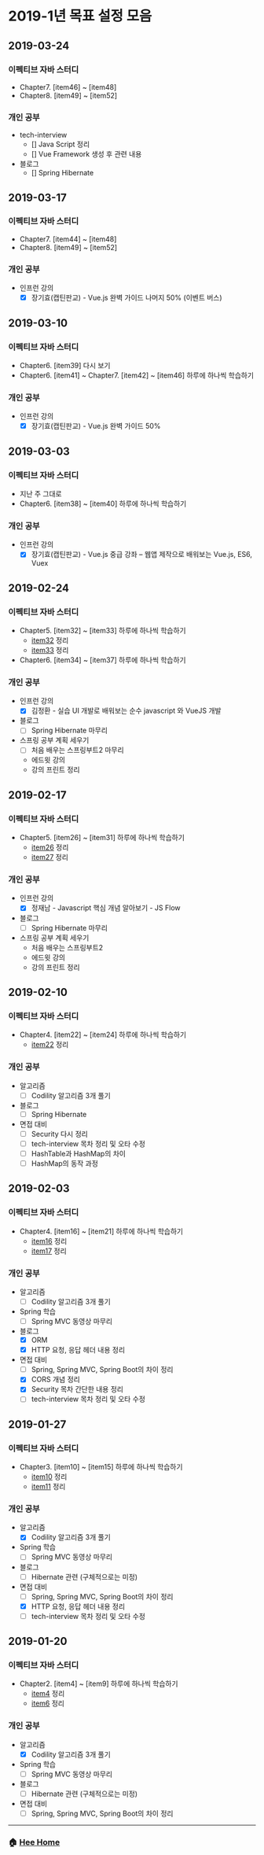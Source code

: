 # 2019-1년 목표 설정 모음

## 2019-03-24
### 이펙티브 자바 스터디 
- Chapter7. [item46] ~ [item48]
- Chapter8. [item49] ~ [item52]
    
### 개인 공부 
- tech-interview
  - [] Java Script 정리
  - [] Vue Framework 생성 후 관련 내용 
- 블로그
  - [] Spring Hibernate
  
## 2019-03-17
### 이펙티브 자바 스터디 
- Chapter7. [item44] ~ [item48]
- Chapter8. [item49] ~ [item52]
    
### 개인 공부 
- 인프런 강의
  - [x] 장기효(캡틴판교) - Vue.js 완벽 가이드 나머지 50% (이벤트 버스)

## 2019-03-10
### 이펙티브 자바 스터디 
- Chapter6. [item39] 다시 보기
- Chapter6. [item41] ~ Chapter7. [item42] ~ [item46] 하루에 하나씩 학습하기 
    
### 개인 공부 
- 인프런 강의
  - [x] 장기효(캡틴판교) - Vue.js 완벽 가이드 50%

## 2019-03-03
### 이펙티브 자바 스터디 
- 지난 주 그대로 
- Chapter6. [item38] ~ [item40] 하루에 하나씩 학습하기 
    
### 개인 공부 
- 인프런 강의
  - [x] 장기효(캡틴판교) - Vue.js 중급 강좌 – 웹앱 제작으로 배워보는 Vue.js, ES6, Vuex

## 2019-02-24
### 이펙티브 자바 스터디 
- Chapter5. [item32] ~ [item33] 하루에 하나씩 학습하기 
    - [item32](/EffectiveJava3E/chapter05/item32.md) 정리 
    - [item33](/EffectiveJava3E/chapter05/item33.md) 정리 
- Chapter6. [item34] ~ [item37] 하루에 하나씩 학습하기 
    
### 개인 공부 
- 인프런 강의
  - [x] 김정환 - 실습 UI 개발로 배워보는 순수 javascript 와 VueJS 개발
- 블로그
  - [ ] Spring Hibernate 마무리 
- 스프링 공부 계획 세우기 
  - [ ] 처음 배우는 스프링부트2 마무리
  - 에드윗 강의 
  - 강의 프린트 정리 

## 2019-02-17
### 이펙티브 자바 스터디 
- Chapter5. [item26] ~ [item31] 하루에 하나씩 학습하기 
    - [item26](/EffectiveJava3E/chapter05/item26.md) 정리 
    - [item27](/EffectiveJava3E/chapter05/item27.md) 정리 

### 개인 공부 
- 인프런 강의
  - [x] 정재남 - Javascript 핵심 개념 알아보기 - JS Flow
- 블로그
  - [ ] Spring Hibernate 마무리 
- 스프링 공부 계획 세우기 
  - 처음 배우는 스프링부트2 
  - 에드윗 강의 
  - 강의 프린트 정리 
  
## 2019-02-10
### 이펙티브 자바 스터디 
- Chapter4. [item22] ~ [item24] 하루에 하나씩 학습하기 
    - [item22](/EffectiveJava3E/chapter04/item22.md) 정리 

### 개인 공부 
- 알고리즘 
  - [ ] Codility 알고리즘 3개 풀기 
- 블로그
  - [ ] Spring Hibernate
- 면접 대비 
  - [ ] Security 다시 정리 
  - [ ] tech-interview 목차 정리 및 오타 수정 
  - [ ] HashTable과 HashMap의 차이 
  - [ ] HashMap의 동작 과정

## 2019-02-03
### 이펙티브 자바 스터디 
- Chapter4. [item16] ~ [item21] 하루에 하나씩 학습하기 
    - [item16](/EffectiveJava3E/chapter04/item16.md) 정리 
    - [item17](/EffectiveJava3E/chapter04/item17.md) 정리 

### 개인 공부 
- 알고리즘 
  - [ ] Codility 알고리즘 3개 풀기 
- Spring 학습 
  - [ ] Spring MVC 동영상 마무리
- 블로그
  - [x] ORM
  - [x] HTTP 요청, 응답 헤더 내용 정리 
- 면접 대비 
  - [ ] Spring, Spring MVC, Spring Boot의 차이 정리 
  - [x] CORS 개념 정리 
  - [x] Security 목차 간단한 내용 정리
  - [ ] tech-interview 목차 정리 및 오타 수정 

## 2019-01-27
### 이펙티브 자바 스터디 
- Chapter3. [item10] ~ [item15] 하루에 하나씩 학습하기 
    - [item10](/EffectiveJava3E/chapter03/item10.md) 정리 
    - [item11](/EffectiveJava3E/chapter03/item11.md) 정리 

### 개인 공부 
- 알고리즘 
  - [x] Codility 알고리즘 3개 풀기 
- Spring 학습 
  - [ ] Spring MVC 동영상 마무리
- 블로그
  - [ ] Hibernate 관련 (구체적으로는 미정) 
- 면접 대비 
  - [ ] Spring, Spring MVC, Spring Boot의 차이 정리 
  - [x] HTTP 요청, 응답 헤더 내용 정리 
  - [ ] tech-interview 목차 정리 및 오타 수정 

## 2019-01-20
### 이펙티브 자바 스터디 
- Chapter2. [item4] ~ [item9] 하루에 하나씩 학습하기 
  - [item4](/EffectiveJava3E/chapter02/item04.md) 정리 
  - [item6](/EffectiveJava3E/chapter03/item06.md) 정리 
  
### 개인 공부
- 알고리즘 
    - [x] Codility 알고리즘 3개 풀기 
- Spring 학습 
    - [ ] Spring MVC 동영상 마무리
- 블로그
    - [ ] Hibernate 관련 (구체적으로는 미정) 
- 면접 대비 
    - [ ] Spring, Spring MVC, Spring Boot의 차이 정리 
    
---

### :house: [Hee Home](https://github.com/WeareSoft/WWL/tree/master/hee)
